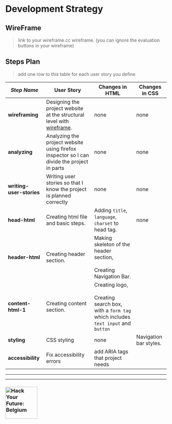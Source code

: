 # Development Strategy

## WireFrame

> link to your wireframe.cc wireframe. (you can ignore the evaluation buttons in your wireframe)

## Steps Plan

> add one row to this table for each user story you define

| _Step Name_ | User Story | Changes in HTML | Changes in CSS |
| --- | --- | --- | --- |
| __wireframing__ | Designing the project website  at the structural level with [wireframe](https://wireframe.cc/RKPcww). | none | none |
| __analyzing__ | Analyzing the project website using firefox inspector so I can divide the project in parts | none | none |
| __writing-user-stories__ | Writing user stories so that I know the project is planned correctly | none | none |
| __head-html__ | Creating html file and basic steps. | Adding `title`, `language`, `charset` to head tag. | none |
| __header-html__ | Creating header section. | Making skeleton of the header section, <br> <br>Creating Navigation Bar. |
| __content-html-1__ | Creating content section. | Creating logo, <br> <br>Creating search box, with a `form tag` which includes `text input` and `button` |
| __styling__ | CSS styling | none | Navigation bar styles.  |
| __accessibility__ | Fix accessibility errors | add ARIA tags that project needs |


---
---

### <a href="https://hackyourfuture.be" target="_blank"><img src="https://user-images.githubusercontent.com/18554853/63941625-4c7c3d00-ca6c-11e9-9a76-8d5e3632fe70.jpg" width="100" height="100" alt="Hack Your Future: Belgium"></a>
